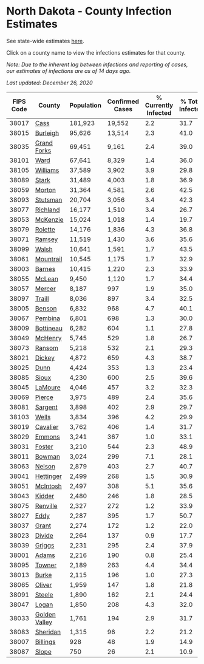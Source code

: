 # North Dakota - County Infection Estimates

See state-wide estimates [here](/infections/us-nd).

Click on a county name to view the infections estimates for that county.

*Note: Due to the inherent lag between infections and reporting of cases, our estimates of infections are as of 14 days ago.*

*Last updated: December 26, 2020*

|   FIPS Code |                         County |   Population |   Confirmed Cases |   % Currently Infected |   % Total Infected |
|-------------|--------------------------------|--------------|-------------------|------------------------|--------------------|
|       38017 |                   [Cass](cass) |      181,923 |            19,552 |                    2.2 |               31.7 |
|       38015 |           [Burleigh](burleigh) |       95,626 |            13,514 |                    2.3 |               41.0 |
|       38035 |     [Grand Forks](grand-forks) |       69,451 |             9,161 |                    2.4 |               39.0 |
|       38101 |                   [Ward](ward) |       67,641 |             8,329 |                    1.4 |               36.0 |
|       38105 |           [Williams](williams) |       37,589 |             3,902 |                    3.9 |               29.8 |
|       38089 |                 [Stark](stark) |       31,489 |             4,003 |                    1.8 |               36.9 |
|       38059 |               [Morton](morton) |       31,364 |             4,581 |                    2.6 |               42.5 |
|       38093 |           [Stutsman](stutsman) |       20,704 |             3,056 |                    3.4 |               42.3 |
|       38077 |           [Richland](richland) |       16,177 |             1,510 |                    3.4 |               26.7 |
|       38053 |           [McKenzie](mckenzie) |       15,024 |             1,018 |                    1.4 |               19.7 |
|       38079 |             [Rolette](rolette) |       14,176 |             1,836 |                    4.3 |               36.8 |
|       38071 |               [Ramsey](ramsey) |       11,519 |             1,430 |                    3.6 |               35.6 |
|       38099 |                 [Walsh](walsh) |       10,641 |             1,591 |                    1.7 |               43.5 |
|       38061 |         [Mountrail](mountrail) |       10,545 |             1,175 |                    1.7 |               32.9 |
|       38003 |               [Barnes](barnes) |       10,415 |             1,220 |                    2.3 |               33.9 |
|       38055 |               [McLean](mclean) |        9,450 |             1,120 |                    1.7 |               34.4 |
|       38057 |               [Mercer](mercer) |        8,187 |               997 |                    1.9 |               35.0 |
|       38097 |               [Traill](traill) |        8,036 |               897 |                    3.4 |               32.5 |
|       38005 |               [Benson](benson) |        6,832 |               968 |                    4.7 |               40.1 |
|       38067 |             [Pembina](pembina) |        6,801 |               698 |                    1.3 |               30.0 |
|       38009 |         [Bottineau](bottineau) |        6,282 |               604 |                    1.1 |               27.8 |
|       38049 |             [McHenry](mchenry) |        5,745 |               529 |                    1.8 |               26.7 |
|       38073 |               [Ransom](ransom) |        5,218 |               532 |                    2.1 |               29.3 |
|       38021 |               [Dickey](dickey) |        4,872 |               659 |                    4.3 |               38.7 |
|       38025 |                   [Dunn](dunn) |        4,424 |               353 |                    1.3 |               23.4 |
|       38085 |                 [Sioux](sioux) |        4,230 |               600 |                    2.5 |               39.6 |
|       38045 |             [LaMoure](lamoure) |        4,046 |               457 |                    3.2 |               32.3 |
|       38069 |               [Pierce](pierce) |        3,975 |               489 |                    2.4 |               35.6 |
|       38081 |             [Sargent](sargent) |        3,898 |               402 |                    2.9 |               29.7 |
|       38103 |                 [Wells](wells) |        3,834 |               396 |                    4.2 |               29.9 |
|       38019 |           [Cavalier](cavalier) |        3,762 |               406 |                    1.4 |               31.7 |
|       38029 |               [Emmons](emmons) |        3,241 |               367 |                    1.0 |               33.1 |
|       38031 |               [Foster](foster) |        3,210 |               544 |                    2.3 |               48.9 |
|       38011 |               [Bowman](bowman) |        3,024 |               299 |                    7.1 |               28.1 |
|       38063 |               [Nelson](nelson) |        2,879 |               403 |                    2.7 |               40.7 |
|       38041 |         [Hettinger](hettinger) |        2,499 |               268 |                    1.5 |               30.9 |
|       38051 |           [McIntosh](mcintosh) |        2,497 |               308 |                    5.1 |               35.6 |
|       38043 |               [Kidder](kidder) |        2,480 |               246 |                    1.8 |               28.5 |
|       38075 |           [Renville](renville) |        2,327 |               272 |                    1.2 |               33.9 |
|       38027 |                   [Eddy](eddy) |        2,287 |               395 |                    1.7 |               50.7 |
|       38037 |                 [Grant](grant) |        2,274 |               172 |                    1.2 |               22.0 |
|       38023 |               [Divide](divide) |        2,264 |               137 |                    0.9 |               17.7 |
|       38039 |               [Griggs](griggs) |        2,231 |               295 |                    2.4 |               37.9 |
|       38001 |                 [Adams](adams) |        2,216 |               190 |                    0.8 |               25.4 |
|       38095 |               [Towner](towner) |        2,189 |               263 |                    4.4 |               34.4 |
|       38013 |                 [Burke](burke) |        2,115 |               196 |                    1.0 |               27.3 |
|       38065 |               [Oliver](oliver) |        1,959 |               147 |                    1.8 |               21.8 |
|       38091 |               [Steele](steele) |        1,890 |               162 |                    2.1 |               24.4 |
|       38047 |                 [Logan](logan) |        1,850 |               208 |                    4.3 |               32.0 |
|       38033 | [Golden Valley](golden-valley) |        1,761 |               194 |                    2.9 |               31.7 |
|       38083 |           [Sheridan](sheridan) |        1,315 |                96 |                    2.2 |               21.2 |
|       38007 |           [Billings](billings) |          928 |                48 |                    1.9 |               14.9 |
|       38087 |                 [Slope](slope) |          750 |                26 |                    2.1 |               10.9 |